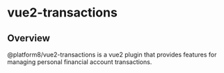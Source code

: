 # vue2-transactions

## Overview
@platform8/vue2-transactions is a vue2 plugin that provides features for managing personal financial account transactions.
